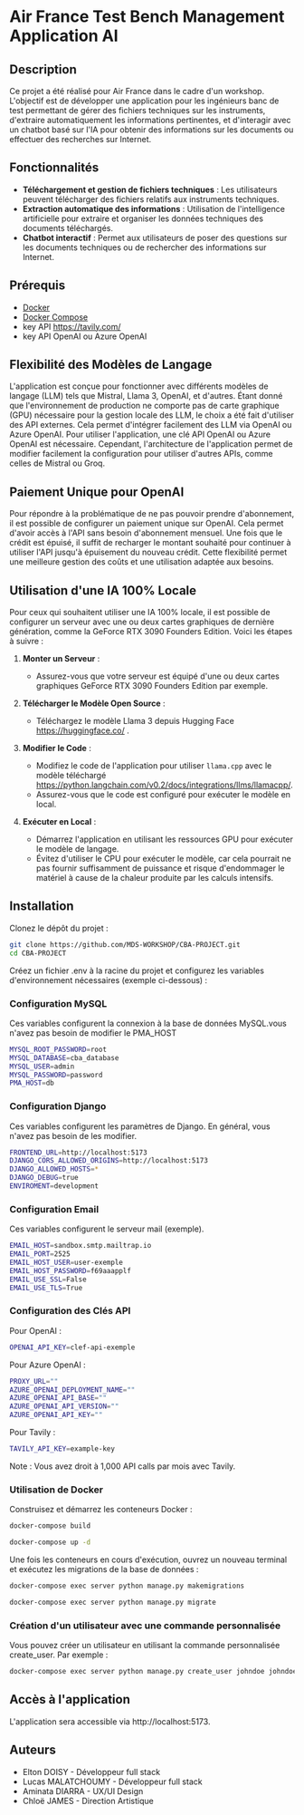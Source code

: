 # Air France Test Bench Management Application AI

## Description

Ce projet a été réalisé pour Air France dans le cadre d'un workshop. L'objectif est de développer une application pour les ingénieurs banc de test permettant de gérer des fichiers techniques sur les instruments, d'extraire automatiquement les informations pertinentes, et d'interagir avec un chatbot basé sur l'IA pour obtenir des informations sur les documents ou effectuer des recherches sur Internet.

## Fonctionnalités

- **Téléchargement et gestion de fichiers techniques** : Les utilisateurs peuvent télécharger des fichiers relatifs aux instruments techniques.
- **Extraction automatique des informations** : Utilisation de l'intelligence artificielle pour extraire et organiser les données techniques des documents téléchargés.
- **Chatbot interactif** : Permet aux utilisateurs de poser des questions sur les documents techniques ou de rechercher des informations sur Internet.

## Prérequis

- [Docker](https://docs.docker.com/get-docker/)
- [Docker Compose](https://docs.docker.com/compose/install/)
- key API https://tavily.com/
- key API OpenAI ou Azure OpenAI

## Flexibilité des Modèles de Langage

L'application est conçue pour fonctionner avec différents modèles de langage (LLM) tels que Mistral, Llama 3, OpenAI, et d'autres. Étant donné que l'environnement de production ne comporte pas de carte graphique (GPU) nécessaire pour la gestion locale des LLM, le choix a été fait d'utiliser des API externes. Cela permet d'intégrer facilement des LLM via OpenAI ou Azure OpenAI. Pour utiliser l'application, une clé API OpenAI ou Azure OpenAI est nécessaire. Cependant, l'architecture de l'application permet de modifier facilement la configuration pour utiliser d'autres APIs, comme celles de Mistral ou Groq.

## Paiement Unique pour OpenAI

Pour répondre à la problématique de ne pas pouvoir prendre d'abonnement, il est possible de configurer un paiement unique sur OpenAI. Cela permet d'avoir accès à l'API sans besoin d'abonnement mensuel. Une fois que le crédit est épuisé, il suffit de recharger le montant souhaité pour continuer à utiliser l'API jusqu'à épuisement du nouveau crédit. Cette flexibilité permet une meilleure gestion des coûts et une utilisation adaptée aux besoins.

## Utilisation d'une IA 100% Locale
Pour ceux qui souhaitent utiliser une IA 100% locale, il est possible de configurer un serveur avec une ou deux cartes graphiques de dernière génération, comme la GeForce RTX 3090 Founders Edition. Voici les étapes à suivre :

1. **Monter un Serveur** :
    - Assurez-vous que votre serveur est équipé d'une ou deux cartes graphiques GeForce RTX 3090 Founders Edition par exemple.

2. **Télécharger le Modèle Open Source** :
    - Téléchargez le modèle Llama 3 depuis Hugging Face https://huggingface.co/ .

3. **Modifier le Code** :
    - Modifiez le code de l'application pour utiliser `llama.cpp` avec le modèle téléchargé https://python.langchain.com/v0.2/docs/integrations/llms/llamacpp/.
    - Assurez-vous que le code est configuré pour exécuter le modèle en local.

4. **Exécuter en Local** :
    - Démarrez l'application en utilisant les ressources GPU pour exécuter le modèle de langage.
    - Évitez d'utiliser le CPU pour exécuter le modèle, car cela pourrait ne pas fournir suffisamment de puissance et risque d'endommager le matériel à cause de la chaleur produite par les calculs intensifs.

## Installation

Clonez le dépôt du projet :

```sh
git clone https://github.com/MDS-WORKSHOP/CBA-PROJECT.git
cd CBA-PROJECT 
```

Créez un fichier .env à la racine du projet et configurez les variables d'environnement nécessaires (exemple ci-dessous) :

### Configuration MySQL

Ces variables configurent la connexion à la base de données MySQL.vous n'avez pas besoin de modifier le PMA_HOST

```sh
MYSQL_ROOT_PASSWORD=root
MYSQL_DATABASE=cba_database
MYSQL_USER=admin
MYSQL_PASSWORD=password
PMA_HOST=db
```

### Configuration Django

Ces variables configurent les paramètres de Django. En général, vous n'avez pas besoin de les modifier.

```sh
FRONTEND_URL=http://localhost:5173
DJANGO_CORS_ALLOWED_ORIGINS=http://localhost:5173
DJANGO_ALLOWED_HOSTS=*
DJANGO_DEBUG=true
ENVIROMENT=development
```

### Configuration Email 

Ces variables configurent le serveur mail (exemple).

```sh
EMAIL_HOST=sandbox.smtp.mailtrap.io
EMAIL_PORT=2525
EMAIL_HOST_USER=user-exemple
EMAIL_HOST_PASSWORD=f69aaapplf
EMAIL_USE_SSL=False
EMAIL_USE_TLS=True
```
### Configuration des Clés API

Pour OpenAI :
```sh
OPENAI_API_KEY=clef-api-exemple
```
Pour Azure OpenAI :
```sh
PROXY_URL=""
AZURE_OPENAI_DEPLOYMENT_NAME=""
AZURE_OPENAI_API_BASE=""
AZURE_OPENAI_API_VERSION=""
AZURE_OPENAI_API_KEY=""
```
Pour Tavily :
```sh
TAVILY_API_KEY=example-key
```
Note : Vous avez droit à 1,000 API calls par mois avec Tavily.

### Utilisation de Docker
Construisez et démarrez les conteneurs Docker :

```sh
docker-compose build

docker-compose up -d
```

Une fois les conteneurs en cours d'exécution, ouvrez un nouveau terminal et exécutez les migrations de la base de données :


```sh
docker-compose exec server python manage.py makemigrations

docker-compose exec server python manage.py migrate
```

### Création d'un utilisateur avec une commande personnalisée

Vous pouvez créer un utilisateur en utilisant la commande personnalisée create_user. Par exemple :
```sh
docker-compose exec server python manage.py create_user johndoe johndoe@example.com password123 --first_name=John --last_name=Doe --profile=CD --role=admin --site=CDG
```

## Accès à l'application

L'application sera accessible via http://localhost:5173.


## Auteurs

- Elton DOISY - Développeur full stack
- Lucas MALATCHOUMY - Développeur full stack
- Aminata DIARRA - UX/UI Design
- Chloë JAMES - Direction Artistique
